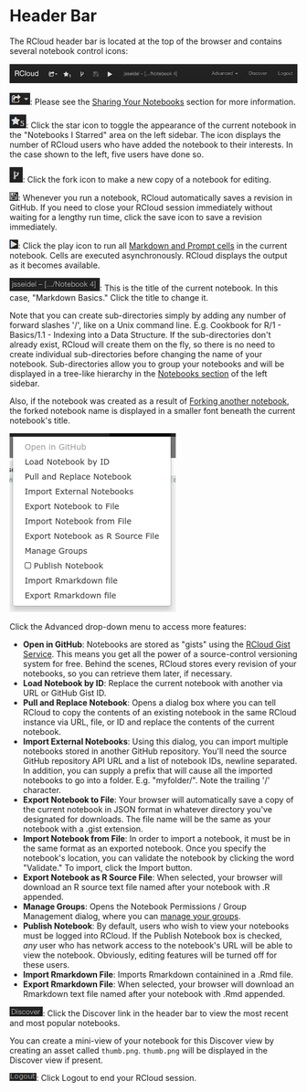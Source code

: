 # Header Bar

The RCloud header bar is located at the top of the browser and contains several notebook control icons:

<a href="img/header.png"><img class="trunc" src="img/header.png" /></a>

![Header Bar: Share Icon](img/header_share.png): Please see the [Sharing Your Notebooks](#sharingyournotebooks) section for more information.

![Header Bar: Star Icon](img/header_star.png): Click the star icon to toggle the appearance of the current notebook in the "Notebooks I Starred" area on the left sidebar. The icon displays the number of RCloud users who have added the notebook to their interests. In the case shown to the left, five users have done so.

![Header Bar: Fork Icon](img/header_fork.png): Click the fork icon to make a new copy of a notebook for editing.

![Header Bar: Save Icon](img/header_save.png): Whenever you run a notebook, RCloud automatically saves a revision in GitHub. If you need to close your RCloud session immediately without waiting for a lengthy run time, click the save icon to save a revision immediately.

![Header Bar: Play Icon](img/header_play.png): Click the play icon to run all [Markdown and Prompt cells](#cells) in the current notebook.  Cells are executed asynchronously. RCloud displays the output as it becomes available.

<a name="notebooktitle"></a> ![Header Bar: Notebook Title](img/header_title.png): This is the title of the current notebook.  In this case, "Markdown Basics." Click the title to change it.

Note that you can create sub-directories simply by adding any number of forward slashes '/', like on a Unix command line. E.g. Cookbook for R/1 - Basics/1.1 - Indexing into a Data Structure. If the sub-directories don't already exist, RCloud will create them on the fly, so there is no need to create individual sub-directories before changing the name of your notebook. Sub-directories allow you to group your notebooks and will be displayed in a tree-like hierarchy in the [Notebooks section](#notebooks) of the left sidebar.

Also, if the notebook was created as a result of [Forking another notebook](#forkingcopyinganotebook), the forked notebook name is displayed in a smaller font beneath the current notebook's title.

![Header Bar: Advanced Menu](img/header_advanced_menu.png)

Click the Advanced drop-down menu to access more features:

-   **Open in GitHub**: Notebooks are stored as "gists" using the [RCloud Gist Service](https://github.com/att/rcloud-gist-services).  This means you get all the power of a source-control versioning system for free. Behind the scenes, RCloud stores every revision of your notebooks, so you can retrieve them later, if necessary.
-   **Load Notebook by ID**: Replace the current notebook with another via URL or GitHub Gist ID.
-   **Pull and Replace Notebook**: Opens a dialog box where you can tell RCloud to copy the contents of an existing notebook in the same RCloud instance via URL, file, or ID and replace the contents of the current notebook.
-   **Import External Notebooks**: Using this dialog, you can import multiple notebooks stored in another GitHub repository. You'll need the source GitHub repository API URL and a list of notebook IDs, newline separated. In addition, you can supply a prefix that will cause all the imported notebooks to go into a folder. E.g.  "myfolder/". Note the trailing '/' character.
-   **Export Notebook to File**: Your browser will automatically save a copy of the current notebook in JSON format in whatever directory you've designated for downloads. The file name will be the same as your notebook with a .gist extension.
-   **Import Notebook from File**: In order to import a notebook, it must be in the same format as an exported notebook. Once you specify the notebook's location, you can validate the notebook by clicking the word "Validate." To import, click the Import button.
-   **Export Notebook as R Source File**: When selected, your browser will download an R source text file named after your notebook with .R appended.
-   **Manage Groups**: Opens the Notebook Permissions / Group Management dialog, where you can [manage your groups](#protectingyournotebooks).
-   **Publish Notebook**: By default, users who wish to view your notebooks must be logged into RCloud. If the Publish Notebook box is checked, *any* user who has network access to the notebook's URL will be able to view the notebook. Obviously, editing features will be turned off for these users.
-   **Import Rmarkdown File**: Imports Rmarkdown containined in a .Rmd file.
-   **Export Rmarkdown File**: When selected, your browser will download an Rmarkdown text file named after your notebook with .Rmd appended.

![Header Bar: Discover Link](img/header_discover.png): Click the Discover link in the header bar to view the most recent and most popular notebooks.

You can create a mini-view of your notebook for this Discover view by creating an asset called `thumb.png`. `thumb.png` will be displayed in the Discover view if present.

![Header Bar: Logout](img/header_logout.png): Click Logout to end your RCloud session.


